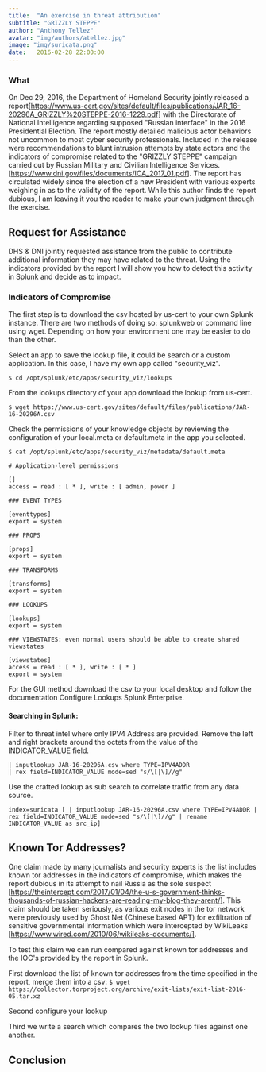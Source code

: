 ```yaml
---
title:  "An exercise in threat attribution"
subtitle: "GRIZZLY STEPPE"
author: "Anthony Tellez"
avatar: "img/authors/atellez.jpg"
image: "img/suricata.png"
date:   2016-02-28 22:00:00
---
```


### What
On Dec 29, 2016, the Department of Homeland Security jointly released a report[https://www.us-cert.gov/sites/default/files/publications/JAR_16-20296A_GRIZZLY%20STEPPE-2016-1229.pdf] with the Directorate of National Intelligence regarding supposed "Russian interface" in the 2016 Presidential Election. The report mostly detailed malicious actor behaviors not uncommon to most cyber security professionals. Included in the release were recommendations to blunt intrusion attempts by state actors and the indicators of compromise related to the "GRIZZLY STEPPE" campaign carried out by Russian Military and Civilian Intelligence Services. [https://www.dni.gov/files/documents/ICA_2017_01.pdf]. The report has circulated widely since the election of a new President with various experts weighing in as to the validity of the report. While this author finds the report dubious, I am leaving it you the reader to make your own judgment through the exercise.

## Request for Assistance 
DHS & DNI jointly requested assistance from the public to contribute additional information they may have related to the threat. Using the indicators provided by the report I will show you how to detect this activity in Splunk and decide as to impact.

### Indicators of Compromise
The first step is to download the csv hosted by us-cert to your own Splunk instance. There are two methods of doing so: splunkweb or command line using wget. Depending on how your environment one may be easier to do than the other. 

Select an app to save the lookup file, it could be search or a custom application. In this case, I have my own app called "security_viz". 

`$ cd /opt/splunk/etc/apps/security_viz/lookups`

From the lookups directory of your app download the lookup from us-cert.
``` 
$ wget https://www.us-cert.gov/sites/default/files/publications/JAR-16-20296A.csv
```
Check the permissions of your knowledge objects by reviewing the configuration of your local.meta or default.meta in the app you selected.

`$ cat /opt/splunk/etc/apps/security_viz/metadata/default.meta`

```
# Application-level permissions

[]
access = read : [ * ], write : [ admin, power ]

### EVENT TYPES

[eventtypes]
export = system

### PROPS

[props]
export = system

### TRANSFORMS

[transforms]
export = system

### LOOKUPS

[lookups]
export = system

### VIEWSTATES: even normal users should be able to create shared viewstates

[viewstates]
access = read : [ * ], write : [ * ]
export = system
```

For the GUI method download the csv to your local desktop and follow the documentation Configure Lookups Splunk Enterprise.

#### Searching in Splunk:
Filter to threat intel where only IPV4 Address are provided. Remove the left and right brackets around the octets from the value of the INDICATOR_VALUE field.

```
| inputlookup JAR-16-20296A.csv where TYPE=IPV4ADDR 
| rex field=INDICATOR_VALUE mode=sed "s/\[|\]//g"

```

Use the crafted lookup as sub search to correlate traffic from any data source. 
```
index=suricata [ | inputlookup JAR-16-20296A.csv where TYPE=IPV4ADDR | rex field=INDICATOR_VALUE mode=sed "s/\[|\]//g" | rename INDICATOR_VALUE as src_ip] 
```

## Known Tor Addresses?
One claim made by many journalists and security experts is the list includes known tor addresses in the indicators of compromise, which makes the report dubious in its attempt to nail Russia as the sole suspect [https://theintercept.com/2017/01/04/the-u-s-government-thinks-thousands-of-russian-hackers-are-reading-my-blog-they-arent/]. This claim should be taken seriously, as various exit nodes in the tor network were previously used by Ghost Net (Chinese based APT) for exfiltration of sensitive governmental information which were intercepted by WikiLeaks [https://www.wired.com/2010/06/wikileaks-documents/]. 

To test this claim we can run compared against known tor addresses and the IOC's provided by the report in Splunk. 


First download the list of known tor addresses from the time specified in the report, merge them into a csv:
`$ wget https://collector.torproject.org/archive/exit-lists/exit-list-2016-05.tar.xz`

Second configure your lookup

Third we write a search which compares the two lookup files against one another. 


## Conclusion


